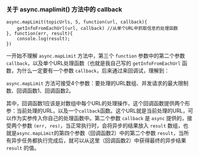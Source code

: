 ### 关于 async.maplimit() 方法中的 callback

```
async.mapLimit(topicUrls, 5, function(url, callback){
    getInfoFromEachUrl(url, callback) //从单个URL中抓取信息的处理函数
}, function(err, result){
    console.log(result);
})
```

一开始不理解 `async.mapLimit` 方法中，第三个 `function` 参数中的第二个参数 `callback`，以及单个URL处理函数（也就是我自己写的 `getInfoFromEachUrl` 函数，为什么一定要有一个参数 `callback`，后来通过来回调试，理解到：

`async.mapLimit` 方法可接受4个参数：要处理的URL数组、并发请求的最大限制数、回调函数1、回调函数2。

其中，回调函数1应该是对数组中每个URL的处理操作，这个回调函数提供两个形参：当前处理的URL，以及一个`callback`函数。这个URL就是当前处理的URL，可以作为实参传入你自己的处理函数中。第二个参数 `callback` 是 `async` 提供的，接受两个参数 `(err, res)`，当正常执行时，会将异步的结果放入 `result` 数组，也就是`async.mapLimit`的第四个参数（回调函数2）中的第二个参数 `result`，当所有异步任务都执行完成后，就可以从这里（回调函数2）中获得最终的异步结果 `result` 的值。
